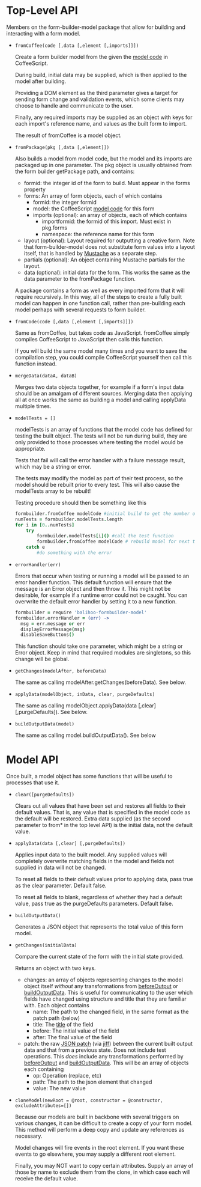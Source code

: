 
# Top-Level API
Members on the form-builder-model package that allow for building and interacting with a form model.

* `fromCoffee(code [,data [,element [,imports]]])`

    Create a form builder model from the given the [model code](ModelCode.md) in CoffeeScript.
    
    During build, initial data may be supplied, which is then applied to the model after building.
    
    Providing a DOM element as the third parameter gives a target for sending form change and validation events, which some clients may choose to handle and communicate to the user.
    
    Finally, any required imports may be supplied as an object with keys for each import's reference name, and values as the built form to import.
    
    The result of fromCoffee is a model object.    

* `fromPackage(pkg [,data [,element]])`

    Also builds a model from model code, but the model and its imports are packaged up in one parameter.  The pkg object is usually obtained from the form builder getPackage path, and contains:
    
    * formid: the integer id of the form to build. Must appear in the forms property
    * forms: An array of form objects, each of which contains
        * formid: the integer formid
        * model: the CoffeeScript [model code](ModelCode.md) for this form
        * imports (optional): an array of objects, each of which contains
            * importformid: the formid of this import.  Must exist in pkg.forms
            * namespace: the reference name for this form
    * layout (optional): Layout required for outputting a creative form.  Note that form-builder-model does not substitute form values into a layout itself, that is handled by [Mustache](https://github.com/balihoo-anewman/mustache.js) as a separate step.
    * partials (optional): An object containing Mustache partials for the layout.
    * data (optional): initial data for the form. This works the same as the data parameter to the fromPackage function.
    
    A package contains a form as well as every imported form that it will require recursively.  In this way, all of the steps to create a fully built model can happen in one function call, rather than pre-building each model perhaps with several requests to form builder.

* `fromCode(code [,data [,element [,imports]]])`

    Same as fromCoffee, but takes code as JavaScript.  fromCoffee simply compiles CoffeeScript to JavaScript then calls this function.
    
    If you will build the same model many times and you want to save the compilation step, you could compile CoffeeScript yourself then call this function instead.
    
* `mergeData(dataA, dataB)`

    Merges two data objects together, for example if a form's input data should be an amalgam of different sources.  Merging data then applying all at once works the same as building a model and calling applyData multiple times.

* `modelTests = []`

    modelTests is an array of functions that the model code has defined for testing the built object.  The tests will not be run during build, they are only provided to those processes where testing the model would be appropriate.
    
    Tests that fail will call the error handler with a failure message result, which may be a string or error.
    
    The tests may modify the model as part of their test process, so the model should be rebuilt prior to every test.  This will also cause the modelTests array to be rebuilt!
    
    Testing procedure should then be something like this
    ```coffeescript
    formbuilder.fromCoffee modelCode #initial build to get the number of tests.
    numTests = formbuilder.modelTests.length
    for i in [0..numTests]
        try
            formbuilder.modelTests[i]() #call the test function
            formbuilder.fromCoffee modelCode # rebuild model for next test
        catch e
            #do something with the error
    ```
 
* `errorHandler(err)`

    Errors that occur when testing or running a model will be passed to an error handler function.  This default function will ensure that the message is an Error object and then throw it.  This might not be desirable, for example if a runtime error could not be caught.  You can overwrite the default error handler by setting it to a new function.
    
    ```coffeescript
    formbuilder = require 'balihoo-formbuilder-model'
    formbuilder.errorHandler = (err) ->
      msg = err.message or err
      displayErrorMessage(msg)
      disableSaveButtons()
    ```
    
    This function should take one parameter, which might be a string or Error object.  Keep in mind that required modules are singletons, so this change will be global.
    
* `getChanges(modelAfter, beforeData)`
    
    The same as calling modelAfter.getChanges(beforeData).  See below.

* `applyData(modelObject, inData, clear, purgeDefaults)`<a name='applyData'></a>        

    The same as calling modelObject.applyData(data [,clear] [,purgeDefaults]).  See below.

* `buildOutputData(model)`<a name='buildOutputData'></a> 

    The same as calling model.buildOutputData().  See below


# Model API
Once built, a model object has some functions that will be useful to processes that use it.

* `clear([purgeDefaults])`

    Clears out all values that have been set and restores all fields to their default values.  That is, any value that is specified in the model code as the default will be restored. Extra data supplied (as the second parameter to from* in the top level API) is the initial data, not the default value.


* `applyData(data [,clear] [,purgeDefaults])`

    Applies input data to the built model.  Any supplied values will completely overwrite matching fields in the model and fields not supplied in data will not be changed.
    
    To reset all fields to their default values prior to applying data, pass true as the clear parameter.  Default false.
    
    To reset all fields to blank, regardless of whether they had a default value, pass true as the purgeDefaults parameters.  Default false.


* `buildOutputData()`

    Generates a JSON object that represents the total value of this form model.


* `getChanges(initialData)`

    Compare the current state of the form with the initial state provided.
    
    Returns an object with two keys.
    
    * changes: an array of objects representing changes to the model object itself _without_ any transformations from [beforeOutput](ModelCode.md#beforeInputOutput) or [buildOutputData](#buildOutputData).  This is useful for communicating to the user which fields have changed using structure and title that they are familiar with.  Each object contains
        * name: The path to the changed field, in the same format as the patch path (below)
        * title: The [title](ModelCode.md#title) of the field
        * before: The initial value of the field
        * after: The final value of the field
    * patch: the raw [JSON patch](https://tools.ietf.org/html/rfc6902) (via [jiff](https://www.npmjs.com/package/jiff#diff)) between the current built output data and that from a previous state.  Does not include test operations.  This _does_ include any transformations performed by [beforeOutput](ModelCode.md#beforeInputOutput) and [buildOutputData](#buildOutputData).  This will be an array of objects each containing
        * op: Operation (replace, etc)
        * path: The path to the json element that changed
        * value: The new value
    
    
    
* `cloneModel(newRoot = @root, constructor = @constructor, excludeAttributes=[])`

    Because our models are built in backbone with several triggers on various changes, it can be difficult to create a copy of your form model.  This method will perform a deep copy and update any references as necessary.
    
    Model changes will fire events in the root element.  If you want these events to go elsewhere, you may supply a different root element.
    
    Finally, you may NOT want to copy certain attributes.  Supply an array of those by name to exclude them from the clone, in which case each will receive the default value.
